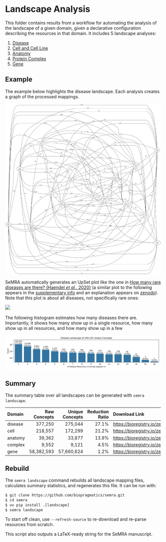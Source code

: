 # Landscape Analysis

This folder contains results from a workflow for automating the analysis of the
landscape of a given domain, given a declarative configuration describing the
resources in that domain. It includes 5 landscape analyses:

<ol>
<li><a href="disease/">Disease</a></li>
<li><a href="cell/">Cell and Cell Line</a></li>
<li><a href="anatomy/">Anatomy</a></li>
<li><a href="complex/">Protein Complex</a></li>
<li><a href="gene/">Gene</a></li>
</ol>

## Example

The example below highlights the disease landscape. Each analysis creates a
graph of the processed mappings.

![](disease/processed_graph.svg)

SeMRA automatically generates an UpSet plot like the one in
[How many rare diseases are there? (Haendel _et al._, 2020)](https://doi.org/10.1038/d41573-019-00180-y)
(a similar plot to the following appears in the
[supplementary info](https://media.nature.com/original/magazine-assets/d41573-019-00180-y/17308594)
and an explanation appears on [zenodo](https://zenodo.org/records/3478576)).
Note that this plot is about all diseases, not specifically rare ones:

![](disease/processed_landscape_upset.svg)

The following histogram estimates how many diseases there are. Importantly, it
shows how many show up in a single resource, how many show up in all resources,
and how many show up in a few

![](disease/processed_landscape_histogram.svg)

## Summary

The summary table over all landscapes can be generated with `semra landscape`.

| Domain  | Raw Concepts | Unique Concepts | Reduction Ratio | Download Link                                 |
| :------ | -----------: | --------------: | --------------: | :-------------------------------------------- |
| disease |      377,250 |         275,044 |           27.1% | https://bioregistry.io/zenodo.record:11091886 |
| cell    |      218,557 |         172,299 |           21.2% | https://bioregistry.io/zenodo.record:11091581 |
| anatomy |       39,362 |          33,877 |           13.9% | https://bioregistry.io/zenodo.record:11091803 |
| complex |        9,552 |           9,121 |            4.5% | https://bioregistry.io/zenodo.record:11091422 |
| gene    |   58,382,593 |      57,660,624 |            1.2% | https://bioregistry.io/zenodo.record:11092013 |

## Rebuild

The `semra landscape` command rebuilds all landscape mapping files, calculates
summary statistics, and regenerates this file. It can be run with:

```console
$ git clone https://github.com/biopragmatics/semra.git
$ cd semra
$ uv pip install .[landscape]
$ semra landscape
```

To start off clean, use `--refresh-source` to re-download and re-parse resources
from scratch.

This script also outputs a LaTeX-ready string for the SeMRA manuscript.
